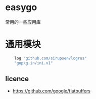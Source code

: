 # easygo
常用的一些应用库



# 通用模块

```go
	log "github.com/sirupsen/logrus"
	"gopkg.in/ini.v1"

```


## licence 
- https://github.com/google/flatbuffers
